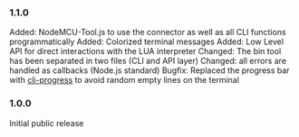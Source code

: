 ### 1.1.0 ###
Added: NodeMCU-Tool.js to use the connector as well as all CLI functions programmatically
Added: Colorized terminal messages
Added: Low Level API for direct interactions with the LUA interpreter
Changed: The bin tool has been separated in two files (CLI and API layer)
Changed: all errors are handled as callbacks (Node.js standard)
Bugfix: Replaced the progress bar with [cli-progress](https://www.npmjs.com/package/cli-progress) to avoid random empty lines on the terminal

### 1.0.0 ###
Initial public release